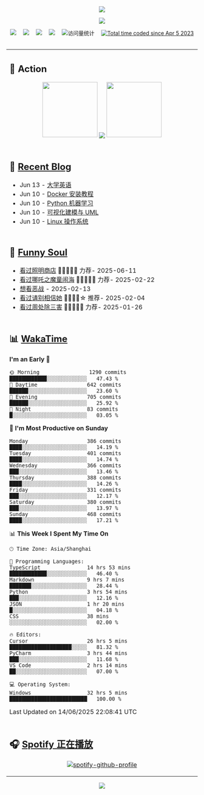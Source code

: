 <div align="center">

<img src="https://capsule-render.vercel.app/api?type=waving&color=timeGradient&height=300&&section=header&text=HI%20THERE!&fontSize=90&fontAlign=50&fontAlignY=30&desc=I%E2%80%99m%20@LI%20SIR%20%F0%9F%91%8B&descAlign=50&descSize=30&descAlignY=60&animation=twinkling" />

<div align="center">

  <!-- knock code pictures 敲代码的图片 -->
  <img order-radius="100px" src="https://img.lisir.me/image/my/001.gif"><br>

  <!-- profile logo 个人资料徽标 -->
  <div align="center">
    <a href="https://lisir.me/" title="点击跳转"><img src="https://img.shields.io/badge/Blog-%E4%B8%AA%E4%BA%BA%E5%8D%9A%E5%AE%A2-red"></a>&emsp;
    <a href="https://photo.lisir.me/" title="点击跳转"><img src="https://img.shields.io/badge/Photo-%E6%97%B6%E5%85%89%E7%9B%B8%E5%86%8C-blue"></a>&emsp;
    <a href="https://cloud.lisir.me/" title="点击跳转"><img src="https://img.shields.io/badge/Cloud%20Disk-%E6%88%91%E7%9A%84%E4%BA%91%E7%9B%98-green"></a>&emsp;
    <a href="https://nz.lisir.me/" title="点击跳转"><img src="https://img.shields.io/badge/%E5%93%AA%E5%90%92-%E7%9B%91%E6%8E%A7%E9%9D%A2%E6%9D%BF-blueviolet"></a>&emsp;
    <!-- visitor -->
    <img src="https://komarev.com/ghpvc/?username=wkwbk&label=Views&color=orange&style=flat" alt="访问量统计" />&emsp;
    <a href="https://wakatime.com/@2237354f-824a-4472-ae76-c1eca96c8908"><img src="https://wakatime.com/badge/user/2237354f-824a-4472-ae76-c1eca96c8908.svg" alt="Total time coded since Apr 5 2023" /></a>
  </div>

</div>

<br>

<div align="center">

<table>

<tr><td>

## 🚀 Action

<!-- github-readme-streak-stats 连续提交代码天数记录 -->
<div align="center">
  <img width="145" src="https://img.lisir.me/image/my/002.png">
  <img align="center" src="https://github-readme-stats.vercel.app/api?username=wkwbk&show_icons=true&theme=transparent">
  <img width="145" src="https://img.lisir.me/image/my/001.png">
</div>

<br>

</td></tr>

<tr><td>

<!-- 近期博客 -->
## 📃 [Recent Blog](https://lisir.me/)

<!-- feed start -->
- Jun 13 - [大学英语](https://lisir.me/Exam/XASYU/第一年下学期/2025-07-03/大学英语)
- Jun 10 - [Docker 安装教程](https://lisir.me/Notes/Sys/Docker/00.Docker-安装教程)
- Jun 10 - [Python 机器学习](https://lisir.me/Exam/XASYU/第一年下学期/2025-06-30/Python-机器学习)
- Jun 10 - [可视化建模与 UML](https://lisir.me/Exam/XASYU/第一年下学期/2025-06-30/UML-可视化建模与)
- Jun 10 - [Linux 操作系统](https://lisir.me/Exam/XASYU/第一年下学期/2025-07-01/Linux-操作系统)
<!-- feed end -->

</td></tr>

<tr><td>

<!-- 豆瓣 -->
## 🤾 [Funny Soul](https://movie.douban.com/people/li778057151)

<!-- START_SECTION:douban -->
* <a href='https://movie.douban.com/subject/36318331/' target='_blank'>看过照明商店</a> 🌟🌟🌟🌟🌟 力荐- 2025-06-11
* <a href='https://movie.douban.com/subject/34780991/' target='_blank'>看过哪吒之魔童闹海</a> 🌟🌟🌟🌟🌟 力荐- 2025-02-22
* <a href='https://movie.douban.com/subject/10604851/' target='_blank'>想看恶战</a> - 2025-02-13
* <a href='https://movie.douban.com/subject/35295017/' target='_blank'>看过请别相信她</a> 🌟🌟🌟🌟☆ 推荐- 2025-02-04
* <a href='https://movie.douban.com/subject/36151692/' target='_blank'>看过周处除三害</a> 🌟🌟🌟🌟🌟 力荐- 2025-01-26
<!-- END_SECTION:douban -->

</td></tr>

<tr><td>

<!-- wakatime 统计 -->
## 📊 [WakaTime](https://wakatime.com/@wkwbk)

<!--START_SECTION:waka-->
**I'm an Early 🐤** 

```text
🌞 Morning                1290 commits        ████████████░░░░░░░░░░░░░   47.43 % 
🌆 Daytime                642 commits         ██████░░░░░░░░░░░░░░░░░░░   23.60 % 
🌃 Evening                705 commits         ██████░░░░░░░░░░░░░░░░░░░   25.92 % 
🌙 Night                  83 commits          █░░░░░░░░░░░░░░░░░░░░░░░░   03.05 % 
```
📅 **I'm Most Productive on Sunday** 

```text
Monday                   386 commits         ████░░░░░░░░░░░░░░░░░░░░░   14.19 % 
Tuesday                  401 commits         ████░░░░░░░░░░░░░░░░░░░░░   14.74 % 
Wednesday                366 commits         ███░░░░░░░░░░░░░░░░░░░░░░   13.46 % 
Thursday                 388 commits         ████░░░░░░░░░░░░░░░░░░░░░   14.26 % 
Friday                   331 commits         ███░░░░░░░░░░░░░░░░░░░░░░   12.17 % 
Saturday                 380 commits         ███░░░░░░░░░░░░░░░░░░░░░░   13.97 % 
Sunday                   468 commits         ████░░░░░░░░░░░░░░░░░░░░░   17.21 % 
```


📊 **This Week I Spent My Time On** 

```text
🕑︎ Time Zone: Asia/Shanghai

💬 Programming Languages: 
TypeScript               14 hrs 53 mins      ████████████░░░░░░░░░░░░░   46.40 % 
Markdown                 9 hrs 7 mins        ███████░░░░░░░░░░░░░░░░░░   28.44 % 
Python                   3 hrs 54 mins       ███░░░░░░░░░░░░░░░░░░░░░░   12.16 % 
JSON                     1 hr 20 mins        █░░░░░░░░░░░░░░░░░░░░░░░░   04.18 % 
CSS                      38 mins             ░░░░░░░░░░░░░░░░░░░░░░░░░   02.00 % 

🔥 Editors: 
Cursor                   26 hrs 5 mins       ████████████████████░░░░░   81.32 % 
PyCharm                  3 hrs 44 mins       ███░░░░░░░░░░░░░░░░░░░░░░   11.68 % 
VS Code                  2 hrs 14 mins       ██░░░░░░░░░░░░░░░░░░░░░░░   07.00 % 

💻 Operating System: 
Windows                  32 hrs 5 mins       █████████████████████████   100.00 % 
```


 Last Updated on 14/06/2025 22:08:41 UTC
<!--END_SECTION:waka-->

</td></tr>

<tr><td>

## 🎧 [Spotify 正在播放](https://open.spotify.com/user/31s4ftvnfnus65uynvxmxu7rkfom)

<div align="center">

  [![spotify-github-profile](https://spotify-github-profile.kittinanx.com/api/view?uid=31s4ftvnfnus65uynvxmxu7rkfom&cover_image=true&theme=default&show_offline=true&background_color=121212&interchange=true&bar_color_cover=true)](https://spotify-github-profile.kittinanx.com/api/view?uid=31s4ftvnfnus65uynvxmxu7rkfom&redirect=true)

</div>

</td></tr>

</table>

</div>

<img src="https://capsule-render.vercel.app/api?type=waving&color=timeGradient&height=300&&section=footer&text=THE%20END!&fontSize=90&fontAlign=50&fontAlignY=70&desc=Hope%20your%20program%20is%20bug-free!&descAlign=50&descSize=30&descAlignY=40&animation=twinkling" />

</div>
